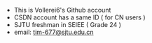 - This is Vollerei6's Github account
- CSDN account has a same ID ( for CN users )
- SJTU freshman in SEIEE ( Grade 24 )
- email: tim-677@sjtu.edu.cn
